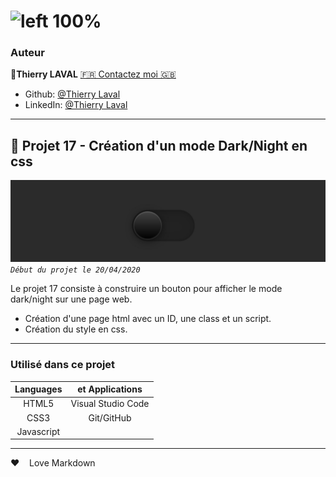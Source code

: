 # ![left 100%](https://raw.githubusercontent.com/thierry-laval/archives/master/images/logo-portfolio.png)

### Auteur

👤**Thierry LAVAL** [🇫🇷 Contactez moi 🇬🇧](<contact@thierrylaval.dev>)

* Github: [@Thierry Laval](https://github.com/thierry-laval)
* LinkedIn: [@Thierry Laval](https://www.linkedin.com/in/thierry-laval)

***

## 📎 Projet 17 - Création d'un mode Dark/Night en css

![left 100%](mode_dark_light.jpg?raw=true)
_`Début du projet le 20/04/2020`_

Le projet 17 consiste à construire un bouton pour afficher le mode dark/night sur une page web.

* Création d'une page html avec un ID, une class et un script.
* Création du style en css.

***

### Utilisé dans ce projet

| Languages       | et Applications    |
| :-------------: |:--------------:    |
| HTML5           | Visual Studio Code |
| CSS3            | Git/GitHub         |
| Javascript      |                    |

***

&hearts;&nbsp;&nbsp;&nbsp;&nbsp;Love Markdown
